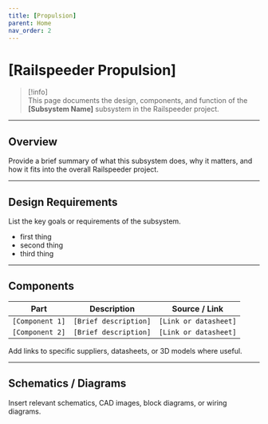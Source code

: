 ```yaml
---
title: [Propulsion]
parent: Home
nav_order: 2
---
```


# [Railspeeder Propulsion]

> [!info]  
> This page documents the design, components, and function of the **[Subsystem Name]** subsystem in the Railspeeder project.

---

## Overview

Provide a brief summary of what this subsystem does, why it matters, and how it fits into the overall Railspeeder project.

---

## Design Requirements

List the key goals or requirements of the subsystem.

- first thing
- second thing
- third thing

---

## Components

| Part | Description | Source / Link |
|------|-------------|----------------|
| `[Component 1]` | `[Brief description]` | `[Link or datasheet]` |
| `[Component 2]` | `[Brief description]` | `[Link or datasheet]` |

Add links to specific suppliers, datasheets, or 3D models where useful.

---

## Schematics / Diagrams

Insert relevant schematics, CAD images, block diagrams, or wiring diagrams.
